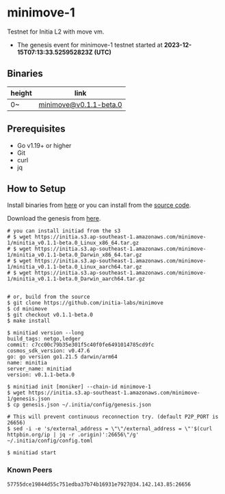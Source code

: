 # minimove-1

Testnet for Initia L2 with move vm.

- The genesis event for minimove-1 testnet started at **2023-12-15T07:13:33.525952823Z (UTC)**

## Binaries

| height  | link  |
| ------- | ----- |
| 0~      | [minimove@v0.1.1-beta.0](https://github.com/initia-labs/minimove/releases/tag/v0.1.1-beta.0) |

## Prerequisites

- Go v1.19+ or higher
- Git
- curl
- jq

## How to Setup

Install binaries from [here](./binaries/) or you can install from the [source code](https://github.com/initia-labs/minimove).

Download the genesis from [here](https://initia.s3.ap-southeast-1.amazonaws.com/minimove-1/genesis.json).

```shell
# you can install initiad from the s3
# $ wget https://initia.s3.ap-southeast-1.amazonaws.com/minimove-1/minitia_v0.1.1-beta.0_Linux_x86_64.tar.gz
# $ wget https://initia.s3.ap-southeast-1.amazonaws.com/minimove-1/minitia_v0.1.1-beta.0_Darwin_x86_64.tar.gz 
# $ wget https://initia.s3.ap-southeast-1.amazonaws.com/minimove-1/minitia_v0.1.1-beta.0_Linux_aarch64.tar.gz 
# $ wget https://initia.s3.ap-southeast-1.amazonaws.com/minimove-1/minitia_v0.1.1-beta.0_Darwin_aarch64.tar.gz


# or, build from the source
$ git clone https://github.com/initia-labs/minimove
$ cd minimove
$ git checkout v0.1.1-beta.0
$ make install

$ minitiad version --long
build_tags: netgo,ledger
commit: c7cc00c79b35e301f5c40f0fe6491014785cd9fc
cosmos_sdk_version: v0.47.6
go: go version go1.21.5 darwin/arm64
name: minitia
server_name: minitiad
version: v0.1.1-beta.0

$ minitiad init [moniker] --chain-id minimove-1
$ wget https://initia.s3.ap-southeast-1.amazonaws.com/minimove-1/genesis.json
$ cp genesis.json ~/.initia/config/genesis.json

# This will prevent continuous reconnection try. (default P2P_PORT is 26656)
$ sed -i -e 's/external_address = \"\"/external_address = \"'$(curl httpbin.org/ip | jq -r .origin)':26656\"/g' ~/.initia/config/config.toml

$ minitiad start
```

### Known Peers

```sh
57755dce19844d55c751edba37b74b16931e7927@34.142.143.85:26656
```
